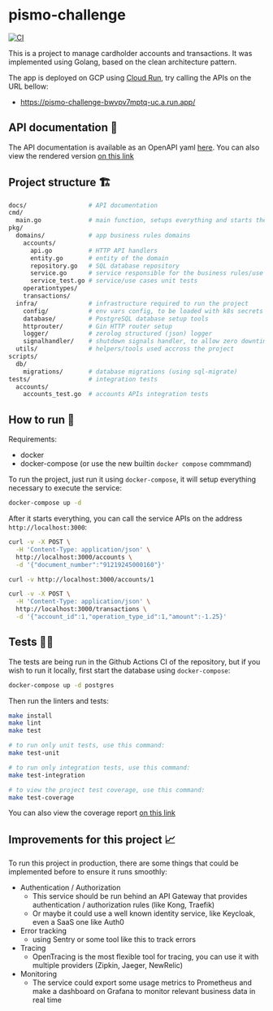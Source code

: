 # pismo-challenge

[![CI](https://github.com/rudineirk/pismo-challenge/actions/workflows/ci.yml/badge.svg)](https://github.com/rudineirk/pismo-challenge/actions/workflows/ci.yml)

This is a project to manage cardholder accounts and transactions. It was implemented using Golang, based on the clean architecture pattern.

The app is deployed on GCP using [Cloud Run](https://cloud.google.com/run), try calling the APIs on the URL bellow:
* https://pismo-challenge-bwvpv7mptq-uc.a.run.app/

## API documentation 📖

The API documentation is available as an OpenAPI yaml [here](./docs/openapi.yaml). You can also view the rendered version [on this link](http://rudineirk.github.io/pismo-challenge/api-docs/)

## Project structure 🏗️

```sh
docs/                 # API documentation
cmd/
  main.go             # main function, setups everything and starts the server
pkg/
  domains/            # app business rules domains
    accounts/
      api.go          # HTTP API handlers
      entity.go       # entity of the domain
      repository.go   # SQL database repository
      service.go      # service responsible for the business rules/use cases
      service_test.go # service/use cases unit tests
    operationtypes/
    transactions/
  infra/              # infrastructure required to run the project
    config/           # env vars config, to be loaded with k8s secrets or some tool like this
    database/         # PostgreSQL database setup tools
    httprouter/       # Gin HTTP router setup
    logger/           # zerolog structured (json) logger
    signalhandler/    # shutdown signals handler, to allow zero downtime restarts/upgrades
  utils/              # helpers/tools used accross the project
scripts/
  db/
    migrations/       # database migrations (using sql-migrate)
tests/                # integration tests
  accounts/
    accounts_test.go  # accounts APIs integration tests
```

## How to run 🚀

Requirements:
* docker
* docker-compose (or use the new builtin `docker compose` commmand)

To run the project, just run it using `docker-compose`, it will setup everything necessary to execute the service:

```sh
docker-compose up -d
```

After it starts everything, you can call the service APIs on the address `http://localhost:3000`:

```sh
curl -v -X POST \
  -H 'Content-Type: application/json' \
  http://localhost:3000/accounts \
  -d '{"document_number":"91219245000160"}'

curl -v http://localhost:3000/accounts/1

curl -v -X POST \
  -H 'Content-Type: application/json' \
  http://localhost:3000/transactions \
  -d '{"account_id":1,"operation_type_id":1,"amount":-1.25}'
```

## Tests 🧑‍💻

The tests are being run in the Github Actions CI of the repository, but if you wish to run it locally,
first start the database using `docker-compose`:

```sh
docker-compose up -d postgres
```

Then run the linters and tests:

```sh
make install
make lint
make test

# to run only unit tests, use this command:
make test-unit

# to run only integration tests, use this command:
make test-integration

# to view the project test coverage, use this command:
make test-coverage
```

You can also view the coverage report [on this link](http://rudineirk.github.io/pismo-challenge/coverage/)

## Improvements for this project 📈

To run this project in production, there are some things that could be implemented before to ensure it runs smoothly:

* Authentication / Authorization
  * This service should be run behind an API Gateway that provides authentication / authorization rules (like Kong, Traefik)
  * Or maybe it could use a well known identity service, like Keycloak, even a SaaS one like Auth0
* Error tracking
  * using Sentry or some tool like this to track errors
* Tracing
  * OpenTracing is the most flexible tool for tracing, you can use it with multiple providers (Zipkin, Jaeger, NewRelic)
* Monitoring
  * The service could export some usage metrics to Prometheus and make a dashboard on Grafana to monitor relevant business data in real time
